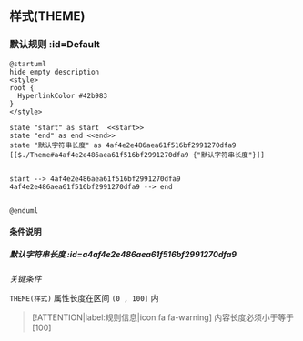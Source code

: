 ## 样式(THEME) <!-- {docsify-ignore-all} -->

   

### 默认规则 :id=Default

```plantuml
@startuml
hide empty description
<style>
root {
  HyperlinkColor #42b983
}
</style>

state "start" as start  <<start>>
state "end" as end <<end>>
state "默认字符串长度" as 4af4e2e486aea61f516bf2991270dfa9 [[$./Theme#a4af4e2e486aea61f516bf2991270dfa9 {"默认字符串长度"}]]


start --> 4af4e2e486aea61f516bf2991270dfa9 
4af4e2e486aea61f516bf2991270dfa9 --> end 


@enduml
```

#### 条件说明

##### 默认字符串长度 :id=a4af4e2e486aea61f516bf2991270dfa9


*关键条件*


`THEME(样式)` 属性长度在区间 `(0 , 100]` 内

> [!ATTENTION|label:规则信息|icon:fa fa-warning]
> 内容长度必须小于等于[100]







